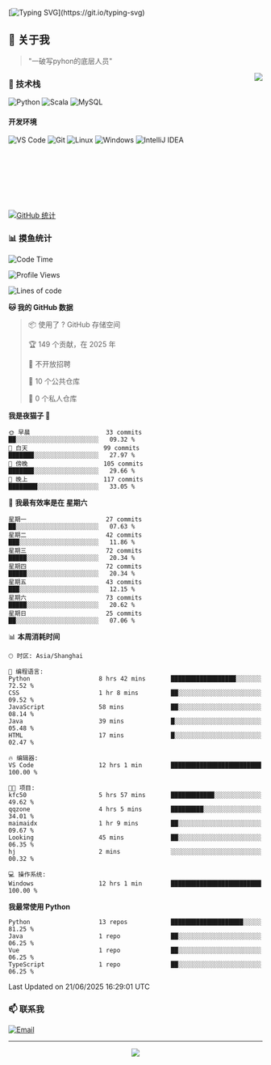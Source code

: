 [![Typing SVG](https://readme-typing-svg.herokuapp.com?font=Fira+Code&pause=1000&color=36BCF7&random=false&width=435&lines=print(%22Hello%2C+World!%22);%23+Welcome+to+my+code+space+%F0%9F%90%8D)](https://git.io/typing-svg)

## 🌟 关于我

> "一破写pyhon的底层人员"

<img align="right" src="https://github-readme-stats.vercel.app/api/top-langs/?username=huanxin996&theme=tokyonight" />

### 🎯 技术栈

![Python](https://img.shields.io/badge/Python-Expert-3776AB?style=for-the-badge&logo=python&logoColor=white)
![Scala](https://img.shields.io/badge/Scala-Expert-DC322F?style=for-the-badge&logo=scala&logoColor=white)
![MySQL](https://img.shields.io/badge/MySQL-Expert-4479A1?style=for-the-badge&logo=mysql&logoColor=white)

#### 开发环境

![VS Code](https://img.shields.io/badge/VS_Code-007ACC?style=for-the-badge&logo=visual-studio-code&logoColor=white)
![Git](https://img.shields.io/badge/Git-F05032?style=for-the-badge&logo=git&logoColor=white)
![Linux](https://img.shields.io/badge/Linux-FCC624?style=for-the-badge&logo=linux&logoColor=black)
![Windows](https://img.shields.io/badge/Windows_11-0078D4?style=for-the-badge&logo=windows11&logoColor=white)
![IntelliJ IDEA](https://img.shields.io/badge/IntelliJ_IDEA-000000?style=for-the-badge&logo=intellij-idea&logoColor=white)

<br/><br/><br/><br/><br/><br/>

  
[![GitHub 统计](https://github-readme-stats.vercel.app/api?username=huanxin996&show_icons=true&theme=tokyonight)](https://github.com/huanxin996)

### 📊 摸鱼统计

<!--START_SECTION:waka-->
![Code Time](http://img.shields.io/badge/Code%20Time-232%20hrs%2029%20mins-blue)

![Profile Views](http://img.shields.io/badge/%E4%B8%AA%E4%BA%BA%E8%B5%84%E6%96%99%E8%A7%82%E7%9C%8B%E6%AC%A1%E6%95%B0-0-blue)

![Lines of code](https://img.shields.io/badge/%E4%BB%8E%E3%80%8CHello%20World%E3%80%8D%E8%B5%B7%E6%88%91%E5%B7%B2%E7%BB%8F%E5%86%99%E4%BA%86-2.5%20million%20%E8%A1%8C%E4%BB%A3%E7%A0%81-blue)

**🐱 我的 GitHub 数据** 

> 📦  使用了 ? GitHub 存储空间 
 > 
> 🏆 149 个贡献，在 2025 年
 > 
> 🚫 不开放招聘
 > 
> 📜 10 个公共仓库 
 > 
> 🔑 0 个私人仓库 
 > 
**我是夜猫子 🦉** 

```text
🌞 早晨                     33 commits          ██░░░░░░░░░░░░░░░░░░░░░░░   09.32 % 
🌆 白天                     99 commits          ███████░░░░░░░░░░░░░░░░░░   27.97 % 
🌃 傍晚                     105 commits         ███████░░░░░░░░░░░░░░░░░░   29.66 % 
🌙 晚上                     117 commits         ████████░░░░░░░░░░░░░░░░░   33.05 % 
```
📅 **我最有效率是在 星期六** 

```text
星期一                      27 commits          ██░░░░░░░░░░░░░░░░░░░░░░░   07.63 % 
星期二                      42 commits          ███░░░░░░░░░░░░░░░░░░░░░░   11.86 % 
星期三                      72 commits          █████░░░░░░░░░░░░░░░░░░░░   20.34 % 
星期四                      72 commits          █████░░░░░░░░░░░░░░░░░░░░   20.34 % 
星期五                      43 commits          ███░░░░░░░░░░░░░░░░░░░░░░   12.15 % 
星期六                      73 commits          █████░░░░░░░░░░░░░░░░░░░░   20.62 % 
星期日                      25 commits          ██░░░░░░░░░░░░░░░░░░░░░░░   07.06 % 
```


📊 **本周消耗时间** 

```text
🕑︎ 时区: Asia/Shanghai

💬 编程语言: 
Python                   8 hrs 42 mins       ██████████████████░░░░░░░   72.52 % 
CSS                      1 hr 8 mins         ██░░░░░░░░░░░░░░░░░░░░░░░   09.52 % 
JavaScript               58 mins             ██░░░░░░░░░░░░░░░░░░░░░░░   08.14 % 
Java                     39 mins             █░░░░░░░░░░░░░░░░░░░░░░░░   05.48 % 
HTML                     17 mins             █░░░░░░░░░░░░░░░░░░░░░░░░   02.47 % 

🔥 编辑器: 
VS Code                  12 hrs 1 min        █████████████████████████   100.00 % 

🐱‍💻 项目: 
kfc50                    5 hrs 57 mins       ████████████░░░░░░░░░░░░░   49.62 % 
qqzone                   4 hrs 5 mins        █████████░░░░░░░░░░░░░░░░   34.01 % 
maimaidx                 1 hr 9 mins         ██░░░░░░░░░░░░░░░░░░░░░░░   09.67 % 
Looking                  45 mins             ██░░░░░░░░░░░░░░░░░░░░░░░   06.35 % 
hj                       2 mins              ░░░░░░░░░░░░░░░░░░░░░░░░░   00.32 % 

💻 操作系统: 
Windows                  12 hrs 1 min        █████████████████████████   100.00 % 
```

**我最常使用 Python** 

```text
Python                   13 repos            ████████████████████░░░░░   81.25 % 
Java                     1 repo              ██░░░░░░░░░░░░░░░░░░░░░░░   06.25 % 
Vue                      1 repo              ██░░░░░░░░░░░░░░░░░░░░░░░   06.25 % 
TypeScript               1 repo              ██░░░░░░░░░░░░░░░░░░░░░░░   06.25 % 
```




 Last Updated on 21/06/2025 16:29:01 UTC
<!--END_SECTION:waka-->

### 📫 联系我

[![Email](https://img.shields.io/badge/Email-D14836?style=for-the-badge&logo=gmail&logoColor=white)](mailto:mc.xiaolang@Foxmail.com)

---

<p align="center">
  <img src="https://profile-counter.glitch.me/huanxin996/count.svg" />
</p>
